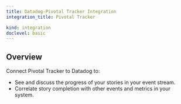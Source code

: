 ```yaml
---
title: Datadog-Pivotal Tracker Integration
integration_title: Pivotal Tracker

kind: integration
doclevel: basic
---
```


## Overview

Connect Pivotal Tracker to Datadog to:

* See and discuss the progress of your stories in your event stream.
* Correlate story completion with other events and metrics in your system.





